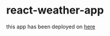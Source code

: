 # react-weather-app

this app has been deployed on <a href="https://dev4ult.github.io/react-weather-app/">here</a>
